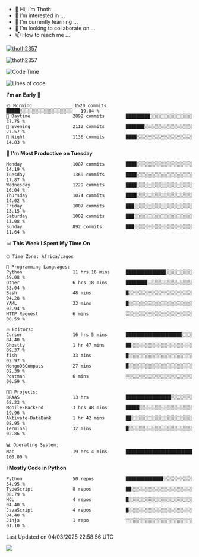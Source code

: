 <!---
thoth2357/thoth2357 is a ✨ special ✨ repository because its `README.md` (this file) appears on your GitHub profile.
You can click the Preview link to take a look at your changes.
--->

- 👋 Hi, I’m Thoth
- 👀 I’m interested in ...
- 🌱 I’m currently learning ...
- 💞️ I’m looking to collaborate on ...
- 📫 How to reach me ...


<p align="left"> <a href="https://github.com/ryo-ma/github-profile-trophy"><img src="https://github-profile-trophy.vercel.app/?username=thoth2357&theme=gruvbox&no-bg=true&no-frame=false&title=MultiLanguage,Commits,Repositories,Stars,Followers,PullRequest,Reviews,Issues" alt="thoth2357" /></a> </p>

<p align="left"> <img src="https://komarev.com/ghpvc/?username=thoth2357&label=Profile%20views&color=0e75b6&style=flat" alt="thoth2357" /> </p>

<!--START_SECTION:waka-->
![Code Time](http://img.shields.io/badge/Code%20Time-3%2C280%20hrs%2037%20mins-blue)

![Lines of code](https://img.shields.io/badge/From%20Hello%20World%20I%27ve%20Written-30.9%20million%20lines%20of%20code-blue)

**I'm an Early 🐤** 

```text
🌞 Morning                1520 commits        █████░░░░░░░░░░░░░░░░░░░░   19.84 % 
🌆 Daytime                2892 commits        █████████░░░░░░░░░░░░░░░░   37.75 % 
🌃 Evening                2112 commits        ███████░░░░░░░░░░░░░░░░░░   27.57 % 
🌙 Night                  1136 commits        ████░░░░░░░░░░░░░░░░░░░░░   14.83 % 
```
📅 **I'm Most Productive on Tuesday** 

```text
Monday                   1087 commits        ████░░░░░░░░░░░░░░░░░░░░░   14.19 % 
Tuesday                  1369 commits        ████░░░░░░░░░░░░░░░░░░░░░   17.87 % 
Wednesday                1229 commits        ████░░░░░░░░░░░░░░░░░░░░░   16.04 % 
Thursday                 1074 commits        ████░░░░░░░░░░░░░░░░░░░░░   14.02 % 
Friday                   1007 commits        ███░░░░░░░░░░░░░░░░░░░░░░   13.15 % 
Saturday                 1002 commits        ███░░░░░░░░░░░░░░░░░░░░░░   13.08 % 
Sunday                   892 commits         ███░░░░░░░░░░░░░░░░░░░░░░   11.64 % 
```


📊 **This Week I Spent My Time On** 

```text
🕑︎ Time Zone: Africa/Lagos

💬 Programming Languages: 
Python                   11 hrs 16 mins      ███████████████░░░░░░░░░░   59.08 % 
Other                    6 hrs 18 mins       ████████░░░░░░░░░░░░░░░░░   33.04 % 
Bash                     48 mins             █░░░░░░░░░░░░░░░░░░░░░░░░   04.28 % 
YAML                     33 mins             █░░░░░░░░░░░░░░░░░░░░░░░░   02.94 % 
HTTP Request             6 mins              ░░░░░░░░░░░░░░░░░░░░░░░░░   00.59 % 

🔥 Editors: 
Cursor                   16 hrs 5 mins       █████████████████████░░░░   84.40 % 
Ghostty                  1 hr 47 mins        ██░░░░░░░░░░░░░░░░░░░░░░░   09.37 % 
fish                     33 mins             █░░░░░░░░░░░░░░░░░░░░░░░░   02.97 % 
MongoDBCompass           27 mins             █░░░░░░░░░░░░░░░░░░░░░░░░   02.39 % 
Postman                  6 mins              ░░░░░░░░░░░░░░░░░░░░░░░░░   00.59 % 

🐱‍💻 Projects: 
BRAAS                    13 hrs              █████████████████░░░░░░░░   68.23 % 
Mobile-BackEnd           3 hrs 48 mins       █████░░░░░░░░░░░░░░░░░░░░   19.96 % 
Aktivate-DataBank        1 hr 42 mins        ██░░░░░░░░░░░░░░░░░░░░░░░   08.95 % 
Terminal                 32 mins             █░░░░░░░░░░░░░░░░░░░░░░░░   02.86 % 

💻 Operating System: 
Mac                      19 hrs 4 mins       █████████████████████████   100.00 % 
```

**I Mostly Code in Python** 

```text
Python                   50 repos            ██████████████░░░░░░░░░░░   54.95 % 
TypeScript               8 repos             ██░░░░░░░░░░░░░░░░░░░░░░░   08.79 % 
HCL                      4 repos             █░░░░░░░░░░░░░░░░░░░░░░░░   04.40 % 
JavaScript               4 repos             █░░░░░░░░░░░░░░░░░░░░░░░░   04.40 % 
Jinja                    1 repo              ░░░░░░░░░░░░░░░░░░░░░░░░░   01.10 % 
```




 Last Updated on 04/03/2025 22:58:56 UTC
<!--END_SECTION:waka-->
<!--![](http://github-profile-summary-cards.vercel.app/api/cards/profile-details?username=thoth2357&theme=2077)

![](http://github-profile-summary-cards.vercel.app/api/cards/stats?username=thoth2357&theme=2077)![](http://github-profile-summary-cards.vercel.app/api/cards/productive-time?username=thoth2357&theme=2077&utcOffset=8) -->
<img src="https://t.bkit.co/w_6789c39040b80.gif" />
